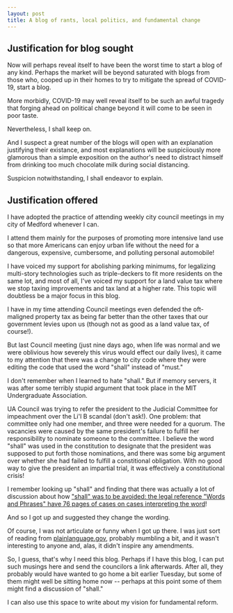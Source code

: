 ```yaml
---
layout: post
title: A blog of rants, local politics, and fundamental change
---
```


## Justification for blog sought

Now will perhaps reveal itself to have been the worst time to start a blog of any kind. Perhaps the market will be beyond saturated with blogs from those who, cooped up in their homes to try to mitigate the spread of COVID-19, start a blog. 

More morbidly, COVID-19 may well reveal itself to be such an awful tragedy that forging ahead on political change beyond it will come to be seen in poor taste.

Nevertheless, I shall keep on.

And I suspect a great number of the blogs will open with an explanation justifying their existance, and most explanations will be suspiciiously more glamorous than a simple exposition on the author's need to distract himself from drinking too much chocolate milk during social distancing.

Suspicion notwithstanding, I shall endeavor to explain.

## Justification offered

I have adopted the practice of attending weekly city council meetings in my city of Medford whenever I can.

I attend them mainly for the purposes of promoting more intensive land use so that more Americans can enjoy urban life without the need for a dangerous, expensive, cumbersome, and polluting personal automobile! 

I have voiced my support for abolishing parking minimums, for legalizing multi-story technologies such as triple-deckers to fit more residents on the same lot, and most of all, I've voiced my support for a land value tax where we stop taxing improvements and tax land at a higher rate. This topic will doubtless be a major focus in this blog. 

I have in my time attending Council meetings even defended the oft-maligned property tax as being far better than the other taxes that our government levies upon us (though not as good as a land value tax, of course!).

But last Council meeting (just nine days ago, when life was normal and we were oblivious how severely this virus would effect our daily lives), it came to my attention that there was a change to city code where they were editing the code that used the word "shall" instead of "must."

I don't remember when I learned to hate "shall." But if memory servers, it was after some terribly stupid argument that took place in the MIT Undergraduate Association.

UA Council was trying to refer the president to the Judicial Committee for impeachment over the Li'l B scandal (don't ask!). One problem: that committee only had one member, and three were needed for a quorum. The vacancies were caused by the same president's failure to fulfill her responsibility to nominate someone to the committee. I believe the word "shall" was used in the constitution to designate that the president was supposed to put forth those nominations, and there was some big argument over whether she had failed to fulfill a constitional obligation. With no good way to give the president an impartial trial, it was effectively a constitutional crisis!

I remember looking up "shall" and finding that there was actually a lot of discussion about how ["shall" was to be avoided: the legal reference "Words and Phrases" have 76 pages of cases on cases interpreting the word](https://plainlanguage.gov/guidelines/conversational/shall-and-must/)!

And so I got up and suggested they change the wording.

Of course, I was not articulate or funny when I got up there. I was just sort of reading from [plainlanguage.gov](https://www.plainlanguage.gov/guidelines/conversational/use-must-to-indicate-requirements/), probably mumbling a bit, and it wasn't interesting to anyone and, alas, it didn't inspire any amendments. 

So, I guess, that's why I need this blog. Perhaps if I have this blog, I can put such musings here and send the councilors a link afterwards. After all, they probably would have wanted to go home a bit earlier Tuesday, but some of them might well be sitting home now -- perhaps at this point some of them might find a discussion of "shall." 

I can also use this space to write about my vision for fundamental reform. 